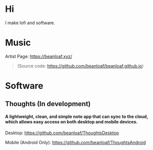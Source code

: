 # Hi
I make lofi and software.


# Music
Artist Page: https://beanloaf.xyz/

> (Source code: https://github.com/beanloaf/beanloaf.github.io)


# Software
## Thoughts (In development)
#### A lightweight, clean, and simple note app that can sync to the cloud, which allows easy access on both desktop and mobile devices.

Desktop: https://github.com/beanloaf/ThoughtsDesktop

Mobile (Android Only): https://github.com/beanloaf/ThoughtsAndroid
